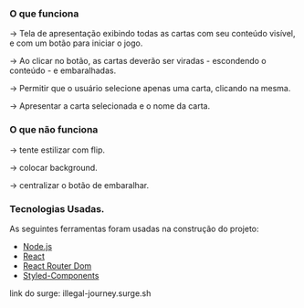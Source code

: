 
### O que funciona
-> Tela de apresentação exibindo todas as cartas com seu conteúdo visível, e com um botão para iniciar o jogo.

-> Ao clicar no botão, as cartas deverão ser viradas - escondendo o conteúdo - e embaralhadas.

-> Permitir que o usuário selecione apenas uma carta, clicando na mesma.

-> Apresentar a carta selecionada e o nome da carta.

### O que não funciona
-> tente estilizar com flip.

-> colocar background.

-> centralizar o botão de embaralhar.

###  Tecnologias Usadas.
As seguintes ferramentas foram usadas na construção do projeto:
- [Node.js](https://nodejs.org/en/)
- [React](https://pt-br.reactjs.org/)
- [React Router Dom](https://v5.reactrouter.com/)
- [Styled-Components](https://styled-components.com/)

link do surge: illegal-journey.surge.sh
